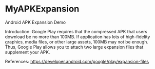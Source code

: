 # MyAPKExpansion
Android APK Expansion Demo

Introduction:
Google Play requires that the compressed APK that users download be no more than 100MB. If application has lots of high-fidelity graphics, media files, or other large assets, 100MB may not be enough. Thus, Google Play allows you to attach two large expansion files that supplement your APK.

References:
https://developer.android.com/google/play/expansion-files
